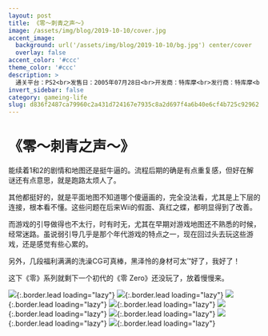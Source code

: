 ```yaml
---
layout: post
title: 《零～刺青之声～》
image: /assets/img/blog/2019-10-10/cover.jpg
accent_image: 
  background: url('/assets/img/blog/2019-10-10/bg.jpg') center/cover
  overlay: false
accent_color: '#ccc'
theme_color: '#ccc'
description: >
  通关平台：PS2<br>发售日：2005年07月28日<br>开发商：特库摩<br>发行商：特库摩<br>个人评分：89
invert_sidebar: false
category: gameing-life
slug: d836f2487ca79960c2a431d724167e7935c8a2d697f4a6b40e6cf4b725c92962
---
```


# 《零～刺青之声～》

能续着1和2的剧情和地图还是挺牛逼的。流程后期的确是有点重复感，但好在解谜还有点意思，就是跑路太烦人了。

其他都挺好的，就是平面地图不知道哪个傻逼画的，完全没法看，尤其是上下层的连接，根本看不懂。这些问题在后来Wii的假面、真红之蝶，都明显得到了改善。

而游戏的引导做得也不太行，时有时无，尤其在早期对游戏地图还不熟悉的时候，经常迷路。虽说弱引导几乎是那个年代游戏的特点之一，现在回过头去玩这些游戏，还是感觉有些心累的。

另外，几段福利满满的洗澡CG可真棒，黑泽怜的身材可太™好了，我好了！

这下《零》系列就剩下一个初代的《零 Zero》还没玩了，放着慢慢来。

![](/assets/img/blog/2019-10-10/1.jpg){:.border.lead loading="lazy"}
![](/assets/img/blog/2019-10-10/2.jpg){:.border.lead loading="lazy"}
![](/assets/img/blog/2019-10-10/3.jpg){:.border.lead loading="lazy"}
![](/assets/img/blog/2019-10-10/4.jpg){:.border.lead loading="lazy"}
![](/assets/img/blog/2019-10-10/5.jpg){:.border.lead loading="lazy"}
![](/assets/img/blog/2019-10-10/6.jpg){:.border.lead loading="lazy"}
![](/assets/img/blog/2019-10-10/7.jpg){:.border.lead loading="lazy"}
![](/assets/img/blog/2019-10-10/8.jpg){:.border.lead loading="lazy"}

